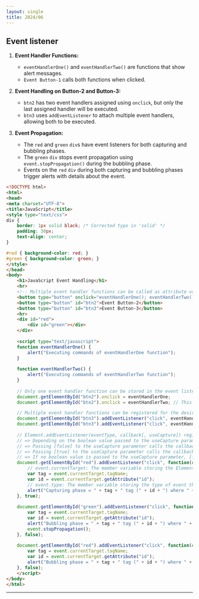 ```yaml
---
layout: single
title: 2024/06
---
```

## Event listener 

1. **Event Handler Functions:**
   - `eventHandlerOne()` and `eventHandlerTwo()` are functions that show alert messages.
   - `Event Button-1` calls both functions when clicked.

2. **Event Handling on Button-2 and Button-3:**
   - `btn2` has two event handlers assigned using `onclick`, but only the last assigned handler will be executed.
   - `btn3` uses `addEventListener` to attach multiple event handlers, allowing both to be executed.

3. **Event Propagation:**
   - The `red` and `green` `div`s have event listeners for both capturing and bubbling phases.
   - The `green` `div` stops event propagation using `event.stopPropagation()` during the bubbling phase.
   - Events on the `red` `div` during both capturing and bubbling phases trigger alerts with details about the event.

```html
<!DOCTYPE html>
<html>
<head>
<meta charset="UTF-8">
<title>JavaScript</title>
<style type="text/css">
div {
	border: 1px solid black; /* Corrected typo in 'solid' */
	padding: 30px;
	text-align: center;
}

#red { background-color: red; }
#green { background-color: green; }
</style>
</head>
<body>
	<h1>JavaScript Event Handling</h1>
	<hr>
	<!-- Multiple event handler functions can be called as attribute values in the tag's event listener attribute -->
	<button type="button" onclick="eventHandlerOne(); eventHandlerTwo();">Event Button-1</button>
	<button type="button" id="btn2">Event Button-2</button>
	<button type="button" id="btn3">Event Button-3</button>
	<hr>
	<div id="red">
		<div id="green"></div>
	</div>  
	
	<script type="text/javascript">
	function eventHandlerOne() {
		alert("Executing commands of eventHandlerOne function");
	}
	
	function eventHandlerTwo() {
		alert("Executing commands of eventHandlerTwo function");
	}
	
	// Only one event handler function can be stored in the event listener attribute of the Element object
	document.getElementById("btn2").onclick = eventHandlerOne;
	document.getElementById("btn2").onclick = eventHandlerTwo; // This will overwrite the previous handler

	// Multiple event handler functions can be registered for the desired event by calling the addEventListener member function on the Element object
	document.getElementById("btn3").addEventListener("click", eventHandlerOne);
	document.getElementById("btn3").addEventListener("click", eventHandlerTwo);
	
	// Element.addEventListener(eventType, callback[, useCapture]) registers event handler functions
	// => Depending on the boolean value passed to the useCapture parameter, the callback function is called during the capturing phase or the bubbling phase
	// => Passing [false] to the useCapture parameter calls the callback function during the bubbling phase to execute the event handler command
	// => Passing [true] to the useCapture parameter calls the callback function during the capturing phase to execute the event handler command
	// => If no boolean value is passed to the useCapture parameter, [false] is used by default
	document.getElementById("red").addEventListener("click", function(event) {
		// event.currentTarget: The member variable storing the Element object of the tag where the event occurred
		var tag = event.currentTarget.tagName;
		var id = event.currentTarget.getAttribute("id");
		// event.type: The member variable storing the type of event that occurred in the tag
		alert("Capturing phase = " + tag + " tag (" + id + ") where " + event.type + " event occurred");
	}, true);
	
	document.getElementById("green").addEventListener("click", function(event) {
		var tag = event.currentTarget.tagName;
		var id = event.currentTarget.getAttribute("id");
		alert("Bubbling phase = " + tag + " tag (" + id + ") where " + event.type + " event occurred");
		event.stopPropagation();
	}, false);
	
	document.getElementById("red").addEventListener("click", function(event) {
		var tag = event.currentTarget.tagName;
		var id = event.currentTarget.getAttribute("id");
		alert("Bubbling phase = " + tag + " tag (" + id + ") where " + event.type + " event occurred");
	}, false);
	</script>
</body>
</html>
```

---
